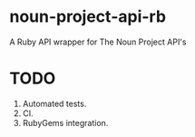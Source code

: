 noun-project-api-rb
===================

A Ruby API wrapper for The Noun Project API's

TODO
====

1. Automated tests.
2. CI.
3. RubyGems integration.
